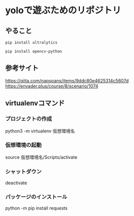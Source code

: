 # yoloで遊ぶためのリポジトリ

## やること
`pip install ultralytics`

`pip install opencv-python`

## 参考サイト
https://qiita.com/napspans/items/9ddc80e4625314c5607d
https://envader.plus/course/8/scenario/1074

## virtualenvコマンド
### プロジェクトの作成
python3 -m virtualenv 仮想環境名
### 仮想環境の起動
source 仮想環境名/Scripts/activate
### シャットダウン
deactivate 
### パッケージのインストール
python -m pip install requests